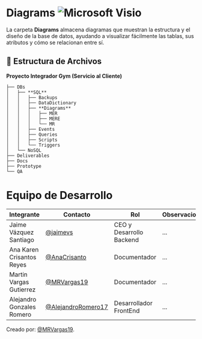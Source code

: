 #  **Diagrams** ![Microsoft Visio ](https://img.shields.io/badge/Microsoft_Visio-3955A3?style=for-the-badge&logo=microsoft-visio&logoColor=white)

La carpeta **Diagrams** almacena diagramas que muestran la estructura y el diseño de la base de datos, ayudando a visualizar fácilmente las tablas, sus atributos y cómo se relacionan entre sí.


## 📁 **Estructura de Archivos**
**Proyecto Integrador Gym (Servicio al Cliente)**

```plaintext
├── DBs
│   ├── **SQL**
│   │   ├── Backups
│   │   ├── DataDictionary
│   │   ├── **Diagrams**
│   │   │   ├── MER
│   │   │   ├── MERE
│   │   │   └── MR
│   │   ├── Events
│   │   ├── Queries
│   │   ├── Scripts
│   │   └── Triggers
│   └── NoSQL
├── Deliverables
├── Docs
├── Prototype
└── QA
```

# Equipo de Desarrollo

|Integrante|Contacto|Rol|Observaciones|
|----------|--------|---|-------------|
|Jaime Vázquez Santiago|[@jaimevs](https://github.com/jaimevs)|CEO y Desarrollo Backend|...|
|Ana Karen Crisantos Reyes|[@AnaCrisanto](https://github.com/AnaCrisanto)|Documentador|...|
|Martin Vargas Gutierrez|[@MRVargas19](https://github.com/MRVargas19)|Documentador|...|
|Alejandro Gonzales Romero|[@AlejandroRomero17](https://github.com/AlejandroRomero17)|Desarrollador FrontEnd|...|

Creado por: [@MRVargas19](https://github.com/MRVargas19).










